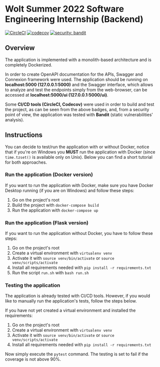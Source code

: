 # Wolt Summer 2022 Software Engineering Internship (Backend)

[![CircleCI](https://circleci.com/gh/NennoMP/delivery-fee-calculator.svg?style=svg)](https://app.circleci.com/pipelines/github/NennoMP/delivery-fee-calculator)
[![codecov](https://codecov.io/gh/NennoMP/delivery-fee-calculator/branch/main/graph/badge.svg?token=STRMRZLL8T)](https://codecov.io/gh/NennoMP/delivery-fee-calculator)
[![security: bandit](https://img.shields.io/badge/security-bandit-yellow.svg)](https://github.com/PyCQA/bandit)

## Overview
The application is implemented with a monolith-based architecture and is completely Dockerized. 

In order to create OpenAPI documentation for the APIs, Swagger and Connexion framework were used. The application should be running on **localhost:5000 (127.0.0.1:5000)** and the Swagger interface, which allows to analyze and test the endpoints simply from the web-browser, can be accessed at **localhost:5000/ui (127.0.0.1:5000/ui)**.

Some **CI/CD tools (CircleCI, Codecov)** were used in order to build and test the project, as can be seen from the above badges, and, from a security point of view, the application was tested with **Bandit** (static vulnerabilities' analysis).

## Instructions
You can decide to test/run the application with or without Docker, notice that if you're on Windows you **MUST** run the application with Docker (since `time.tzset()` is available only on Unix).
Below you can find a short tutorial for both approaches.
### Run the application (Docker version)

If you want to run the application with Docker, make sure you have Docker Desktop running (if you are on Windows) and follow these steps:

1. Go on the project's root
2. Build the project with `docker-compose build`
3. Run the application with `docker-compose up`

### Run the application (Flask version)

If you want to run the application without Docker, you have to follow these steps:

1. Go on the project's root
2. Create a virtual environment with `virtualenv venv`
3. Activate it with `source venv/bin/activate` or `source venv/scripts/activate`
4. Install all requirements needed with `pip install -r requirements.txt`
5. Run the script `run.sh` with `bash run.sh`

### Testing the application
The application is already tested with CI/CD tools. However, if you would like to manually run the application's tests, follow the steps below.

If you have not yet created a virtual environment and installed the requirements:
1. Go on the project's root
2. Create a virtual environment with `virtualenv venv`
3. Activate it with `source venv/bin/activate` or `source venv/scripts/activate`
4. Install all requirements needed with `pip install -r requirements.txt`

Now simply execute the `pytest` command. The testing is set to fail if the coverage is not above 90%.
